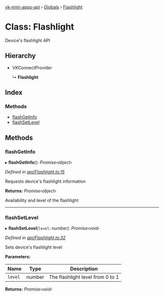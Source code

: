 [vk-mini-apps-api](../README.md) › [Globals](../globals.md) › [Flashlight](flashlight.md)

# Class: Flashlight

Device's flashlight API

## Hierarchy

* VKConnectProvider

  ↳ **Flashlight**

## Index

### Methods

* [flashGetInfo](flashlight.md#flashgetinfo)
* [flashSetLevel](flashlight.md#flashsetlevel)

## Methods

###  flashGetInfo

▸ **flashGetInfo**(): *Promise‹object›*

*Defined in [api/Flashlight.ts:15](https://github.com/VKCOM/vk-mini-apps-api/blob/434adad/src/api/Flashlight.ts#L15)*

Requests device's flashlight information

**Returns:** *Promise‹object›*

Availability and level of the flashlight

___

###  flashSetLevel

▸ **flashSetLevel**(`level`: number): *Promise‹void›*

*Defined in [api/Flashlight.ts:32](https://github.com/VKCOM/vk-mini-apps-api/blob/434adad/src/api/Flashlight.ts#L32)*

Sets device's flashlight level

**Parameters:**

Name | Type | Description |
------ | ------ | ------ |
`level` | number | The flashlight level from 0 to 1  |

**Returns:** *Promise‹void›*
